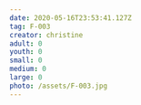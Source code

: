 ```yaml
---
date: 2020-05-16T23:53:41.127Z
tag: F-003
creator: christine
adult: 0
youth: 0
small: 0
medium: 0
large: 0
photo: /assets/F-003.jpg
---
```

